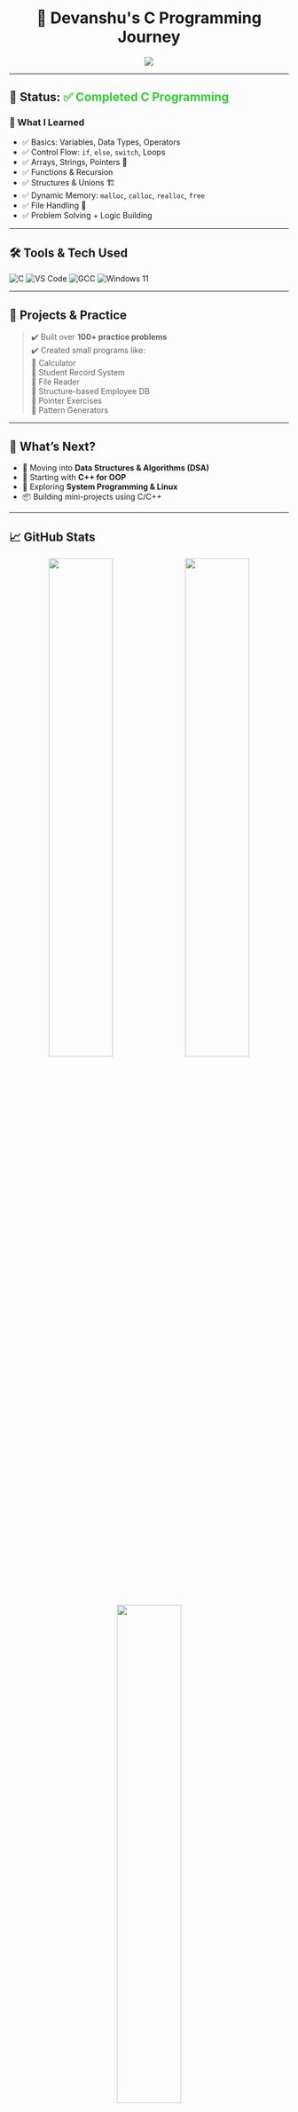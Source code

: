 <!-- 🎉 Fancy & Complete C Programming Journey README for Devanshu -->

<h1 align="center">🚀 Devanshu's C Programming Journey</h1>

<p align="center">
  <img src="https://readme-typing-svg.herokuapp.com?font=Fira+Code&weight=600&size=22&pause=1000&center=true&vCenter=true&width=450&lines=💻+C+Programming+Completed!;🧠+Mastered+Core+Concepts;📈+Ready+for+Next+Level!">
</p>

---

## 🏁 Status: <span style="color:limegreen">✅ Completed C Programming</span>

### 🔧 What I Learned
- ✅ Basics: Variables, Data Types, Operators
- ✅ Control Flow: `if`, `else`, `switch`, Loops
- ✅ Arrays, Strings, Pointers 🧩
- ✅ Functions & Recursion
- ✅ Structures & Unions 🏗️
- ✅ Dynamic Memory: `malloc`, `calloc`, `realloc`, `free`
- ✅ File Handling 📁
- ✅ Problem Solving + Logic Building

---

## 🛠️ Tools & Tech Used

![C](https://img.shields.io/badge/C-%2300599C.svg?style=for-the-badge&logo=c&logoColor=white)
![VS Code](https://img.shields.io/badge/VSCode-007ACC?style=for-the-badge&logo=visual-studio-code&logoColor=white)
![GCC](https://img.shields.io/badge/GCC-00599C?style=for-the-badge&logo=gnu&logoColor=white)
![Windows 11](https://img.shields.io/badge/Windows-11-blue?style=for-the-badge&logo=windows11&logoColor=white)

---

## 📘 Projects & Practice

> ✔️ Built over **100+ practice problems**  
> ✔️ Created small programs like:  
> 🔹 Calculator  
> 🔹 Student Record System  
> 🔹 File Reader  
> 🔹 Structure-based Employee DB  
> 🔹 Pointer Exercises  
> 🔹 Pattern Generators  

---

## 🔮 What’s Next?

- 🚀 Moving into **Data Structures & Algorithms (DSA)**
- 🧱 Starting with **C++ for OOP**
- 🔐 Exploring **System Programming & Linux**
- 📦 Building mini-projects using C/C++

---
## 📈 GitHub Stats

<p align="center">
  <img src="https://github-readme-stats.vercel.app/api?username=Devanshu-uu&show_icons=true&theme=chartreuse-dark&count_private=true&hide_border=true" width="48%" />
  <img src="https://github-readme-streak-stats.herokuapp.com/?user=Devanshu-uu&theme=chartreuse-dark&hide_border=true" width="48%" />
</p>

<p align="center">
  <img src="https://github-readme-stats.vercel.app/api/top-langs/?username=Devanshu-uu&layout=compact&theme=chartreuse-dark&hide_border=true" width="48%" />
</p>
---

## 📬 Connect With Me

<p align="center">
  <a href="https://instagram.com/devanshu.uu"><img src="https://img.shields.io/badge/Instagram-%23E4405F.svg?style=for-the-badge&logo=Instagram&logoColor=white"></a>
  <a href="https://linkedin.com/in/devanshumaurya"><img src="https://img.shields.io/badge/LinkedIn-%230077B5.svg?style=for-the-badge&logo=linkedin&logoColor=white"></a>
  <a href="https://pinterest.com/devanshu_uu"><img src="https://img.shields.io/badge/Pinterest-%23E60023.svg?style=for-the-badge&logo=Pinterest&logoColor=white"></a>
  <a href="https://x.com/Devanshu_uu"><img src="https://img.shields.io/badge/X-black.svg?style=for-the-badge&logo=X&logoColor=white"></a>
  <a href="https://youtube.com/@VispotGamer"><img src="https://img.shields.io/badge/YouTube-%23FF0000.svg?style=for-the-badge&logo=YouTube&logoColor=white"></a>
</p>

---

<p align="center">
  <img src="https://visitcount.itsvg.in/api?id=Devanshu-uu&icon=4&color=3" />
</p>

<!-- Proudly created with ❤️ using GPRM: https://gprm.itsvg.in -->
